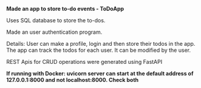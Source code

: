 **Made an app to store to-do events - ToDoApp**

Uses SQL database to store the to-dos.

Made an user authentication program.

Details: User can make a profile, login and then store their todos in the app. The app can track the todos for each user. It can be modified by the user.

REST Apis for CRUD operations were generated using FastAPI

**If running with Docker: uvicorn server can start at the default address of 127.0.0.1:8000 and not localhost:8000. Check both**